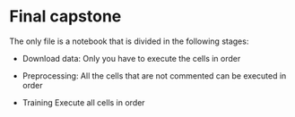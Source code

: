# Final capstone

The only file is a notebook that is divided in the following stages: 

* Download data:
    Only you have to execute the cells in order

* Preprocessing:
   All the cells that are not commented can be executed in order
  
* Training 
  Execute all cells in order
  